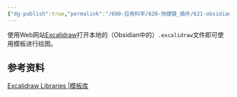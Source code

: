 ```yaml
---
{"dg-publish":true,"permalink":"/600-应用科学/620-快捷键_插件/621-obsidian/🔌Excalidraw/","tags":["Plugin/Obsidian"],"noteIcon":""}
---
```


使用Web网站[Excalidraw](https://excalidraw.com/)打开本地的（Obsidian中的）`.excalidraw`文件即可使用模板进行绘图。


## 参考资料
[Excalidraw Libraries |模板库](https://libraries.excalidraw.com)